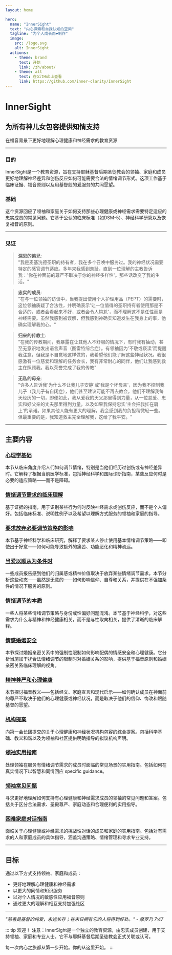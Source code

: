 ```yaml
---
layout: home

hero:
  name: "InnerSight"
  text: "内心探索和自我认知的空间"
  tagline: "为个人成长而❤️制作"
  image:
    src: /logo.svg
    alt: InnerSight
  actions:
    - theme: brand
      text: 开始
      link: /zh/about/
    - theme: alt
      text: 在GitHub上查看
      link: https://github.com/inner-clarity/InnerSight
---
```

<!--content -->

<!--<ContenidoActualZh />-->

# InnerSight  
## 为所有神儿女包容提供知情支持  

在福音背景下更好地理解心理健康和神经需求的教育资源

---

### 目的

InnerSight是一个教育资源，旨在支持耶稣基督后期圣徒教会的领袖、家庭和成员更好地理解神经差异和创伤反应如何可能需要合法的情绪调节形式。这项工作基于临床证据、福音原则以及用基督般的爱服务的共同愿望。

### 基础

这个资源回应了领袖和家庭关于如何支持那些心理健康或神经需求需要特定适应的忠实成员的常见问题。它基于公认的临床标准（如DSM-5）、神经科学研究以及恢复福音的原则。

---

### 见证

> **深思的弟兄**: \
> "我是麦基洗德圣职的持有者，我在多个召唤中服务过。我的神经状况需要特定的感官调节适应。多年来我感到羞耻，直到一位理解的主教告诉我：'你在神面前的尊严不取决于你的神经多样性'。那些话改变了我的生活。"

> **忠实的成员**: \
> "在与一位领袖的访谈中，当我提出使用个人护理用品（PEPT）的需要时，这位领袖质疑了合法性，并明确表示'让一位值得的圣职持有者使用那是不合适的，或者会看起来不好，或者会令人尴尬'，而不理解这不是任性而是神经需要。虽然我感到被误解，但我感到神确实知道发生在我身上的事，他确实理解我的心。"

> **归来的传教士**: \
> "在我的传教期间，我暴露在让其他人不舒服的情况下，有时我有抽动，甚至无意识地发出语言声音（图雷特综合症）。有领袖因为'不敬或亵渎'而提醒我注意，但我是不自觉地这样做的，我希望他们能了解这些神经状况。我很感激有一位慈爱和理解的任务会长，我有非常耐心的同伴，他们让我感到救主在照顾我。我以荣誉完成了我的传教"

> **无私的母亲**: \
> "许多人告诉我'为什么不让我儿子安静'或'我是个坏母亲'，因为我不控制我儿子（我儿子有自闭症），他们甚至建议可能不再去教会。他们不理解我每天经历的一切，即便如此，我从爱我的天父那里得到力量，从一位慈爱、忠实和好父亲的丈夫那里得到力量，以及如果我保持忠实'主会把我扛在肩上'的承诺。如果其他人能有更大的理解，我会感到我的负担稍微轻一些。但最重要的是，我知道救主完全理解我，这给了我平安。"

---

## 主要内容

### [心理学基础](/zh/analisis_psicologico_apropiado_v2)
本节从临床角度介绍人们如何调节情绪，特别是当他们经历过创伤或有神经差异时。它解释了根据当前医学标准，包括神经科学和国际诊断指南，某些反应何时是必要的适应策略——而不是障碍。

### [情绪调节需求的临床理解](/zh/fundamento_cientifico_validacion)
基于证据的指南，用于识别某些行为何时反映神经需求或创伤反应，而不是个人偏好。包括临床标准、说明性例子以及希望以理解方式服务的领袖和家庭的指导。

### [要求放弃必要调节策略的影响](/zh/efectos_de_restricciones_coercitiva)
本节基于神经科学和临床研究，解释了要求某人停止使用基本情绪调节策略——即使出于好意——如何可能导致额外的痛苦、功能恶化和精神疏远。

### [当爱以顺从为条件时](/zh/chantaje_emocional)
一些成员报告感到他们的归属感或精神价值取决于放弃某些情绪调节需求。本节分析这些动态——虽然是无意的——如何影响信仰、自尊和关系，并提供在不强加条件的情况下服务的原则。

### [情绪调节的本质](/zh/naturaleza_regulacion_emocional)
一些人将某些情绪调节策略与身份或性偏好问题混淆。本节基于神经科学，对这些需求为什么与精神和神经健康相关，而不是与性取向相关，提供了清晰的临床解释。

### [情感婚姻安全](/zh/seguridad_emocional_conyugal)
本节探讨婚姻亲密关系中的强制性限制如何影响配偶的情感安全和心理健康。它分析当施加干扰合法情绪调节的限制时对婚姻关系的影响，提供基于福音原则和婚姻亲密关系临床理解的视角。

### [精神尊严和心理健康](/zh/sacerdocio_salud_mental_apropiado_v5)  
本节探讨福音教义——包括经文、家庭宣言和现代启示——如何确认成员在神面前的尊严不取决于他们的心理健康或神经状况，而是取决于他们的信仰、悔改和跟随基督的愿望。

### [机构提案](/zh/propuesta_v1_esp)
向第一会长团提交的关于心理健康和神经状况机构包容的综合提案。包括科学基础、教义和谐以及为领袖和社区提供明确指导的拟议机构声明。

### [领袖实用指南](/zh/guia_practica_lideres)
处理领袖在服务有情绪调节需求的成员时面临的常见场景的实用指南。包括如何在真实情况下以智慧和同情回应 specific guidance。

### [领袖常见问题](/zh/preguntasfrecuentes)
寻求更好地理解如何支持有心理健康和神经需求成员的领袖的常见问题和答案。包括关于区分合法需求、圣殿尊严、家庭动态和合理便利的实用指导。

### [困难家庭对话指南](/zh/guia_conversacion)
面临关于心理健康或神经需求的挑战性对话的成员和家庭的实用指南。包括对有需求的人和家庭成员的具体指导，涵盖沟通策略、情绪管理和寻求专业支持。

---

## 目标

通过以下方式支持领袖、家庭和成员：

- 更好地理解心理健康和神经需求
- 以更大的同情和知识服务
- 以对个人情况的敏感性应用福音原则
- 通过更大的理解和相互支持加强社区

---

*"慈善是基督的纯爱，永远长存；在末日拥有它的人将得到好处。" - 摩罗乃 7:47*

::: tip 欢迎！
注意：InnerSight是一个独立的教育资源，由忠实成员创建，用于支持领袖、家庭和专业人士。它不与耶稣基督后期圣徒教会正式关联或认可。

每一次内心之旅都从第一步开始。你的从这里开始。
:::